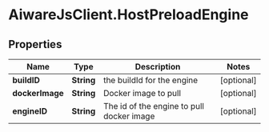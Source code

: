 # AiwareJsClient.HostPreloadEngine

## Properties

Name | Type | Description | Notes
------------ | ------------- | ------------- | -------------
**buildID** | **String** | the buildId for the engine | [optional] 
**dockerImage** | **String** | Docker image to pull | [optional] 
**engineID** | **String** | The id of the engine to pull docker image | [optional] 


